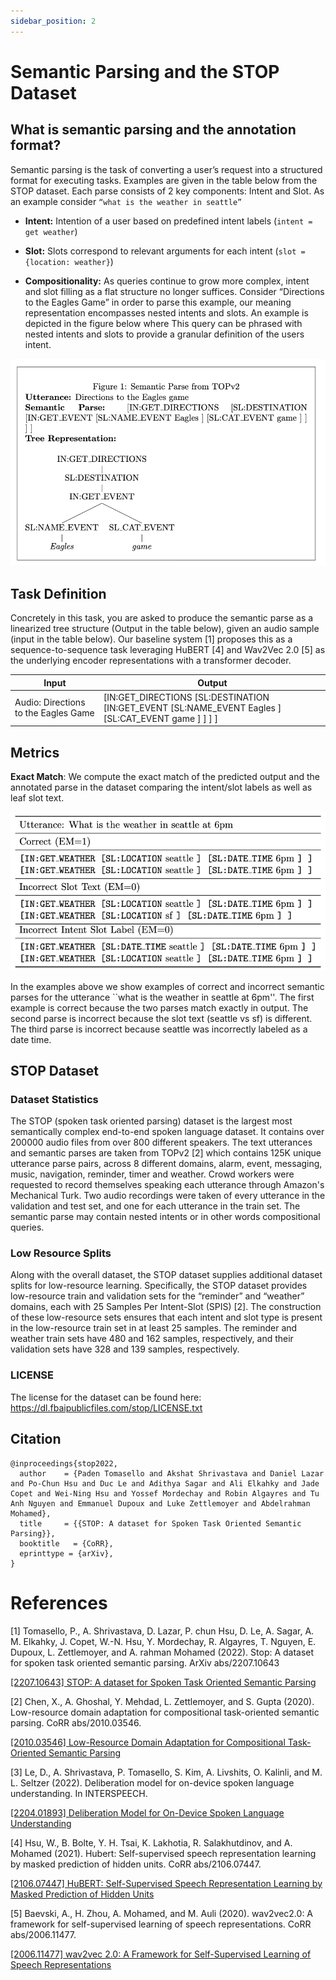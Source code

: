 ```yaml
---
sidebar_position: 2
---
```


# Semantic Parsing and the STOP Dataset

## What is semantic parsing and the annotation format?

Semantic parsing is the task of converting a user’s request into a structured format for executing tasks. Examples are given in the table below from the STOP dataset. Each parse consists of 2 key components: Intent and Slot.  As an example consider `“what is the weather in seattle”`
* **Intent:** Intention of a user based on predefined intent labels (`intent = get weather`)
* **Slot:** Slots correspond to relevant arguments for each intent (`slot = {location: weather}`)

* **Compositionality:** As queries continue to grow more complex, intent and slot filling as a flat structure no longer suffices. Consider “Directions to the Eagles Game” in order to parse this example, our meaning representation encompasses nested intents and slots. An example is depicted in the figure below where This query can be phrased with nested intents and slots to provide a granular definition of the users intent.

![Example Parse](figures/example_parse_stop.png)

## Task Definition

Concretely in this task, you are asked to produce the semantic parse as a linearized tree structure (Output in the table below), given an audio sample (input in the table below). Our baseline system [1] proposes this as a sequence-to-sequence task leveraging HuBERT [4] and Wav2Vec 2.0 [5] as the underlying encoder representations with a transformer decoder. 

| Input                                | Output                                                                                              |
|--------------------------------------|-----------------------------------------------------------------------------------------------------|
| Audio: Directions to the Eagles Game | [IN:GET_DIRECTIONS [SL:DESTINATION [IN:GET_EVENT [SL:NAME_EVENT Eagles ] [SL:CAT_EVENT game ] ] ] ] |

## Metrics

**Exact Match**: We compute the exact match of the predicted output and the annotated parse in the dataset comparing the intent/slot labels as well as leaf slot text. 

![Example Metric](figures/exact_match_example.png)

In the examples above we show examples of correct and incorrect semantic parses for the utterance ``what is the weather in seattle at 6pm''. The first example is correct because the two parses match exactly in output. The second parse is incorrect because the slot text (seattle vs sf) is different. The third parse is incorrect because seattle was incorrectly labeled as a date time.

## STOP Dataset

### Dataset Statistics

The STOP (spoken task oriented parsing) dataset is the largest most semantically complex end-to-end spoken language dataset. It contains over 200000 audio files from over 800 different speakers. The text utterances and semantic parses are taken from TOPv2 [2] which contains 125K unique utterance parse pairs, across 8 different domains, alarm, event, messaging, music, navigation, reminder, timer and weather. Crowd workers were requested to record themselves speaking each utterance through Amazon's Mechanical Turk. Two audio recordings were taken of every utterance in the validation and test set, and one for each utterance in the train set. The semantic parse may contain nested intents or in other words compositional queries.

### Low Resource Splits

Along with the overall dataset, the STOP dataset supplies additional dataset splits for low-resource learning. Specifically, the STOP dataset provides low-resource train and validation sets for the “reminder” and “weather” domains, each with 25 Samples Per Intent-Slot (SPIS) [2]. The construction of these low-resource sets ensures that each intent and slot type is present in the low-resource train set in at least 25 samples. The reminder and weather train sets have 480 and 162 samples, respectively, and their validation sets have 328 and 139 samples, respectively.

### LICENSE
The license for the dataset can be found here: https://dl.fbaipublicfiles.com/stop/LICENSE.txt 


## Citation

```
@inproceedings{stop2022,
  author    = {Paden Tomasello and Akshat Shrivastava and Daniel Lazar and Po-Chun Hsu and Duc Le and Adithya Sagar and Ali Elkahky and Jade Copet and Wei-Ning Hsu and Yossef Mordechay and Robin Algayres and Tu Anh Nguyen and Emmanuel Dupoux and Luke Zettlemoyer and Abdelrahman Mohamed},
  title     = {{STOP: A dataset for Spoken Task Oriented Semantic Parsing}},
  booktitle   = {CoRR},
  eprinttype = {arXiv},
}
```


# References

[1] Tomasello, P., A. Shrivastava, D. Lazar, P. chun Hsu, D. Le, A. Sagar, A. M. Elkahky, J. Copet, W.-N. Hsu, Y. Mordechay, R. Algayres, T. Nguyen, E. Dupoux, L. Zettlemoyer, and A. rahman Mohamed (2022). Stop: A dataset for spoken task oriented semantic parsing. ArXiv abs/2207.10643

[[2207.10643] STOP: A dataset for Spoken Task Oriented Semantic Parsing](https://arxiv.org/abs/2207.10643?context=cs)

[2] Chen, X., A. Ghoshal, Y. Mehdad, L. Zettlemoyer, and S. Gupta (2020). Low-resource domain adaptation for compositional task-oriented semantic parsing. CoRR abs/2010.03546.

[[2010.03546] Low-Resource Domain Adaptation for Compositional Task-Oriented Semantic Parsing](https://arxiv.org/abs/2010.03546)

[3] Le, D., A. Shrivastava, P. Tomasello, S. Kim, A. Livshits, O. Kalinli, and M. L. Seltzer (2022). Deliberation model for on-device spoken language understanding. In INTERSPEECH.

[[2204.01893] Deliberation Model for On-Device Spoken Language Understanding](https://arxiv.org/abs/2204.01893)

[4] Hsu, W., B. Bolte, Y. H. Tsai, K. Lakhotia, R. Salakhutdinov, and A. Mohamed (2021). Hubert: Self-supervised speech representation learning by masked prediction of hidden units. CoRR abs/2106.07447.

[[2106.07447] HuBERT: Self-Supervised Speech Representation Learning by Masked Prediction of Hidden Units](https://arxiv.org/abs/2106.07447)

[5] Baevski, A., H. Zhou, A. Mohamed, and M. Auli (2020). wav2vec2.0: A framework for self-supervised learning of speech representations. CoRR abs/2006.11477.

[[2006.11477] wav2vec 2.0: A Framework for Self-Supervised Learning of Speech Representations](https://arxiv.org/abs/2006.11477)
